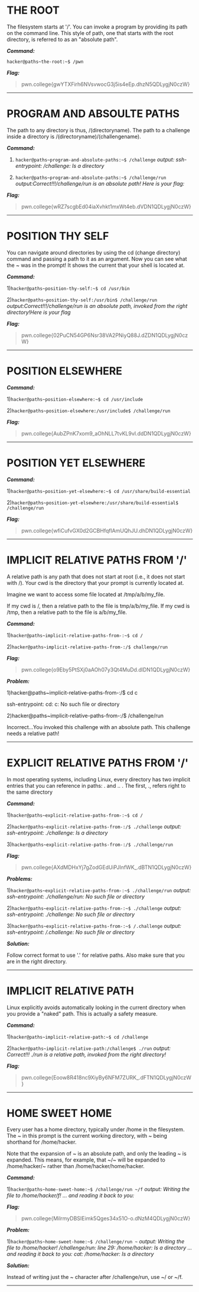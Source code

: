 # THE ROOT

The filesystem starts at '/'. You can invoke a program by providing its path on the command line. This style of path, one that starts with the root directory, is referred to as an "absolute path".

***Command:***

`hacker@paths~the-root:~$ /pwn`

***Flag:***

>pwn.college{gwYTXFirh6NVsvwocG3j5is4eEp.dhzN5QDLygjN0czW}
___________________________________________________________

# PROGRAM AND ABSOULTE PATHS

 The path to any directory is thus, /(directoryname). The path to a challenge inside a directory is /(directoryname)/(challengename). 

 ***Command:***

1) `hacker@paths~program-and-absolute-paths:~$ /challenge`   *output:  ssh-entrypoint: /challenge: Is a directory*

2) `hacker@paths~program-and-absolute-paths:~$ /challenge/run`   *output:Correct!!!/challenge/run is an absolute path! Here is your flag:*

***Flag:***

>pwn.college{wRZ7scgbEd04iaXvhkt1mxWt4eb.dVDN1QDLygjN0czW}
______________________________________________________________

# POSITION THY SELF

You can navigate around directories by using the cd (change directory) command and passing a path to it as an argument. Now you can see what the ~ was in the prompt! It shows the current that your shell is located at.

***Command:***

1)`hacker@paths~position-thy-self:~$ cd /usr/bin`

2)`hacker@paths~position-thy-self:/usr/bin$ /challenge/run`  *output:Correct!!!/challenge/run is an absolute path, invoked from the right directory!Here is your flag*

***Flag:***

>pwn.college{02PuCN54GP6Nsr38VA2PNiyQ88J.dZDN1QDLygjN0czW}
________________________________________________________________

# POSITION ELSEWHERE

***Command:***

1)`hacker@paths~position-elsewhere:~$ cd /usr/include`

2)`hacker@paths~position-elsewhere:/usr/include$ /challenge/run`

***Flag:***

>pwn.college{AubZPnK7xom9_aOhNLL7tvKL9vI.ddDN1QDLygjN0czW}
___________________________________________________________

# POSITION YET ELSEWHERE

***Command:***

1)`hacker@paths~position-yet-elsewhere:~$ cd /usr/share/build-essential`

2)`hacker@paths~position-yet-elsewhere:/usr/share/build-essential$ /challenge/run`

***Flag:***

>pwn.college{wfiCufvGX0d2GCBHfqflAmUQhJU.dhDN1QDLygjN0czW}
_______________________________________________________________

# IMPLICIT RELATIVE PATHS FROM '/'

A relative path is any path that does not start at root (i.e., it does not start with /). 
Your cwd is the directory that your prompt is currently located at.

Imagine we want to access some file located at /tmp/a/b/my_file.

If my cwd is /, then a relative path to the file is tmp/a/b/my_file.
If my cwd is /tmp, then a relative path to the file is a/b/my_file.

***Command:***

1)`hacker@paths~implicit-relative-paths-from-:~$ cd /`

2)`hacker@paths~implicit-relative-paths-from-:/$ challenge/run` 

***Flag:***

>pwn.college{o9Eby5PtSXj0aAOh07y3Qt4MuDd.dlDN1QDLygjN0czW}

***Problem:***

1)hacker@paths~implicit-relative-paths-from-:/$ cd c

ssh-entrypoint: cd: c: No such file or directory

2)hacker@paths~implicit-relative-paths-from-:/$ /challenge/run

Incorrect...You invoked this challenge with an absolute path. This challenge needs a relative path!
___________________________________________________________________________________________________________

# EXPLICIT RELATIVE PATHS FROM '/'

In most operating systems, including Linux, every directory has two implicit entries that you can reference in paths: . and .. . The first, ., refers right to the same directory

***Command:***

1)`hacker@paths~explicit-relative-paths-from-:~$ cd /`

2)`hacker@paths~explicit-relative-paths-from-:/$ ./challenge`  *output: ssh-entrypoint: ./challenge: Is a directory*

3)`hacker@paths~explicit-relative-paths-from-:/$ ./challenge/run`

***Flag:***

>pwn.college{AXdMDHxYj7gZodGEdUiPJInfWK_.dBTN1QDLygjN0czW}

***Problems:***

1)`hacker@paths~explicit-relative-paths-from-:~$ ./challenge/run`
*output: ssh-entrypoint: ./challenge/run: No such file or directory*

2)`hacker@paths~explicit-relative-paths-from-:~$ ./challenge`
*output: ssh-entrypoint: ./challenge: No such file or directory*

3)`hacker@paths~explicit-relative-paths-from-:~$ /.challenge`
*output: ssh-entrypoint: /.challenge: No such file or directory*

***Solution:***

Follow correct format to use '.' for relative paths. Also make sure that you are in the right directory.
_________________________________________________________

# IMPLICIT RELATIVE PATH

Linux explicitly avoids automatically looking in the current directory when you provide a "naked" path. This is actually a safety measure.

***Command:***

1)`hacker@paths~implicit-relative-path:~$ cd /challenge`

2)`hacker@paths~implicit-relative-path:/challenge$ ./run`   *output: Correct!!! ./run is a relative path, invoked from the right directory!*

***Flag:***

>pwn.college{Eoow8R418nc9XiyBy6NFM7ZURK_.dFTN1QDLygjN0czW}
_____________________________________________________________

# HOME SWEET HOME

Every user has a home directory, typically under /home in the filesystem. The ~ in this prompt is the current working directory, with ~ being shorthand for /home/hacker. 

Note that the expansion of ~ is an absolute path, and only the leading ~ is expanded. This means, for example, that ~/~ will be expanded to /home/hacker/~ rather than /home/hacker/home/hacker.

***Command:***

1)`hacker@paths~home-sweet-home:~$ /challenge/run ~/f` *output: Writing the file to /home/hacker/f! ... and reading it back to you:*

***Flag:***

>pwn.college{MilrmyDBSIEimk5Qges34x51O-o.dNzM4QDLygjN0czW}

***Problem:***

1)`hacker@paths~home-sweet-home:~$ /challenge/run ~`   *output: Writing the file to /home/hacker! /challenge/run: line 29: /home/hacker: Is a directory 
... and reading it back to you:
cat: /home/hacker: Is a directory*

***Solution:***

Instead of writing just the ~ character after /challenge/run, use ~/ or ~/f.
_______________________________________________________________________________________
